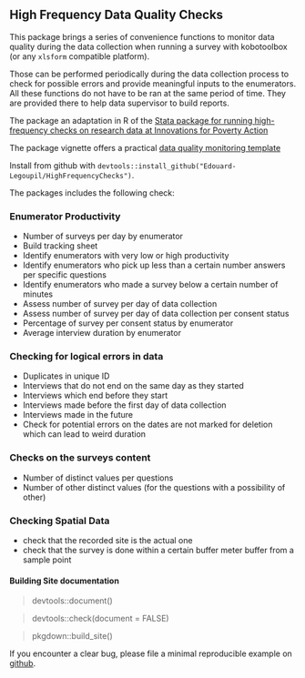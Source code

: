## High Frequency Data Quality Checks

This package brings a series of convenience functions to monitor data quality during the data collection when running a survey with kobotoolbox (or any `xlsform` compatible platform). 

Those can be performed periodically during the data collection process to check for possible errors and provide meaningful inputs to the enumerators. All these functions do not have to be ran at the same period of time. They are provided there to help data supervisor to build reports.

The package an adaptation in R of the [Stata package for running high-frequency checks on research data at Innovations for Poverty Action](https://github.com/PovertyAction/high-frequency-checks)


The package vignette offers a practical [data quality monitoring template](articles/HFC.html)

Install from github with `devtools::install_github("Edouard-Legoupil/HighFrequencyChecks")`.

The packages includes the following check:

### Enumerator Productivity
 * Number of surveys per day by enumerator
 * Build tracking sheet
 * Identify  enumerators with very low or high productivity
 * Identify  enumerators who pick up less than a certain number answers per specific questions
 * Identify enumerators who made a survey below a certain number of minutes
 * Assess number of survey per day of data collection
 * Assess number of survey per day of data collection per consent status
 * Percentage of survey per consent status by enumerator
 * Average interview duration by enumerator
 

### Checking for logical errors in data
 * Duplicates in unique ID
 * Interviews that do not end on the same day as they started
 * Interviews which end before they start
 * Interviews made before the first day of data collection 
 * Interviews made in the future
 * Check for potential errors on the dates are not marked for deletion which can lead to weird duration

### Checks on the surveys content
 * Number of distinct values per questions
 * Number of other distinct values (for the questions with a possibility of other)

### Checking Spatial Data

 * check that the recorded site is the actual one
 * check that the survey is done within a certain buffer meter buffer from a sample point



#### Building Site documentation 

> devtools::document()

> devtools::check(document = FALSE)


> pkgdown::build_site()


If you encounter a clear bug, please file a minimal reproducible example on [github](https://github.com/PYannick/HighFrequencyChecks/issues). 
